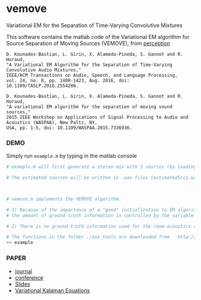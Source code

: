 # vemove
Variational EM for the Separation of Time-Varying Convolutive Mixtures


This software contains the matlab code of the Variational EM algorithm for Source Separation of Moving Sources (VEMOVE), from [perception](https://team.inria.fr/perception/research/vemove/)

```
D. Kounades-Bastian, L. Girin, X. Alameda-Pineda, S. Gannot and R. Horaud, 
"A Variational EM Algorithm for the Separation of Time-Varying Convolutive Audio Mixtures," 
IEEE/ACM Transactions on Audio, Speech, and Language Processing, 
vol. 24, no. 8, pp. 1408-1423, Aug. 2016, doi: 10.1109/TASLP.2016.2554286.
```

```
D. Kounades-Bastian, L. Girin, X. Alameda-Pineda, S. Gannot and R. Horaud, 
"A variational EM algorithm for the separation of moving sound sources," 
2015 IEEE Workshop on Applications of Signal Processing to Audio and Acoustics (WASPAA), New Paltz, NY, 
USA, pp. 1-5, doi: 10.1109/WASPAA.2015.7336936.
```

### DEMO

Simply run `example.m` by typing in the matlab console

```python
# example.m will first generate a stereo mix with 3 sources (by loading trueSrc1.wav,..) and then call vemove.m to separate that mix.

# The estimated sources will be written in .wav files (estimatedSrc1.wav,..) into the directory ./results/



# vemove.m implements the VEMOVE algorithm.

# 1) Because of the importance of a "good" initialization to EM algorithms in general, an amount of ground-truth information is used (to initialise the NMF parameters) on example.m
# the amount of ground-truth information is controlled by the variable "snr" within the function corruptInit.m

# 2) There is no ground-truth information used for the room-acoustics (the mixing matrices A are initialised blindly)

# The functions in the folder ./aux_tools are downloaded from   http://www.irisa.fr/metiss/ozerov/Software/multi_nmf_toolbox.zip
>> example
```


### PAPER
 - [journal](https://inria.hal.science/hal-01301762/document)
 - [conference](https://inria.hal.science/hal-01169764v2/document)
 - [Slides](https://team.inria.fr/perception/files/2016/04/slides_vemove_waspaa2015.pdf)
 - [Variational Kalaman Equations](https://team.inria.fr/perception/files/2017/08/derivationForwardBackwardNEW.pdf)












